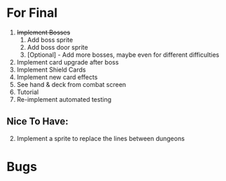 # For Final
1. ~~Implement Bosses~~
   1. Add boss sprite
   2. Add boss door sprite
   3. [Optional] - Add more bosses, maybe even for different difficulties
2. Implement card upgrade after boss
3. Implement Shield Cards
4. Implement new card effects
5. See hand & deck from combat screen
6. Tutorial
7. Re-implement automated testing

## Nice To Have:
2. Implement a sprite to replace the lines between dungeons

# Bugs
